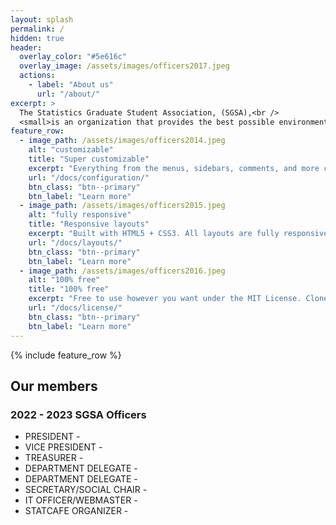 ```yaml
---
layout: splash
permalink: /
hidden: true
header:
  overlay_color: "#5e616c"
  overlay_image: /assets/images/officers2017.jpeg
  actions:
    - label: "About us"
      url: "/about/"
excerpt: >
  The Statistics Graduate Student Association, (SGSA),<br />
  <small>is an organization that provides the best possible environment to encourage the interaction between students and faculty by bestowing forums for students to connect with faculty as they discuss their current research, encouraging participation in academic events outside of the traditional classroom setting, and by giving back to the community that supports all of us in the A&M family.</small>
feature_row:
  - image_path: /assets/images/officers2014.jpeg
    alt: "customizable"
    title: "Super customizable"
    excerpt: "Everything from the menus, sidebars, comments, and more can be configured or set with YAML Front Matter."
    url: "/docs/configuration/"
    btn_class: "btn--primary"
    btn_label: "Learn more"
  - image_path: /assets/images/officers2015.jpeg
    alt: "fully responsive"
    title: "Responsive layouts"
    excerpt: "Built with HTML5 + CSS3. All layouts are fully responsive with helpers to augment your content."
    url: "/docs/layouts/"
    btn_class: "btn--primary"
    btn_label: "Learn more"
  - image_path: /assets/images/officers2016.jpeg
    alt: "100% free"
    title: "100% free"
    excerpt: "Free to use however you want under the MIT License. Clone it, fork it, customize it... whatever!"
    url: "/docs/license/"
    btn_class: "btn--primary"
    btn_label: "Learn more"      
---
```


{% include feature_row %}

## Our members

### 2022 - 2023 SGSA Officers

- ​PRESIDENT - [ ](@stat.tamu.edu)
- VICE PRESIDENT - [ ](@stat.tamu.edu)
- TREASURER - [ ](@tamu.edu)
- DEPARTMENT DELEGATE - [ ](@stat.tamu.edu)
- DEPARTMENT DELEGATE - [ ](@stat.tamu.edu)
- SECRETARY/SOCIAL CHAIR - [ ](@stat.tamu.edu)
- IT OFFICER/WEBMASTER - [ ](@stat.tamu.edu)
- STATCAFE ORGANIZER - [ ](@stat.tamu.edu)
